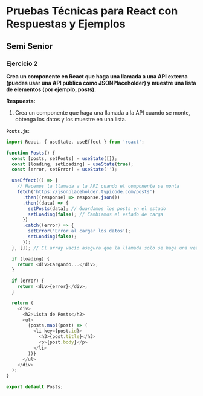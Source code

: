 # Pruebas Técnicas para React con Respuestas y Ejemplos

## Semi Senior

### Ejercicio 2
**Crea un componente en React que haga una llamada a una API externa (puedes usar una API pública como JSONPlaceholder) y muestre una lista de elementos (por ejemplo, posts).**

**Respuesta:**

1. Crea un componente que haga una llamada a la API cuando se monte, obtenga los datos y los muestre en una lista.

**`Posts.js`**:
```javascript
import React, { useState, useEffect } from 'react';

function Posts() {
  const [posts, setPosts] = useState([]);
  const [loading, setLoading] = useState(true);
  const [error, setError] = useState('');

  useEffect(() => {
    // Hacemos la llamada a la API cuando el componente se monta
    fetch('https://jsonplaceholder.typicode.com/posts')
      .then((response) => response.json())
      .then((data) => {
        setPosts(data); // Guardamos los posts en el estado
        setLoading(false); // Cambiamos el estado de carga
      })
      .catch((error) => {
        setError('Error al cargar los datos');
        setLoading(false);
      });
  }, []); // El array vacío asegura que la llamada solo se haga una vez

  if (loading) {
    return <div>Cargando...</div>;
  }

  if (error) {
    return <div>{error}</div>;
  }

  return (
    <div>
      <h2>Lista de Posts</h2>
      <ul>
        {posts.map((post) => (
          <li key={post.id}>
            <h3>{post.title}</h3>
            <p>{post.body}</p>
          </li>
        ))}
      </ul>
    </div>
  );
}

export default Posts;
